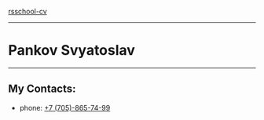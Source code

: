 [rsschool-cv](https://slavapankov.github.io/rsschool-cv/)

___

# Pankov Svyatoslav

___

## My Contacts:

- phone: [+7 (705)-865-74-99](tel:+77058657499)